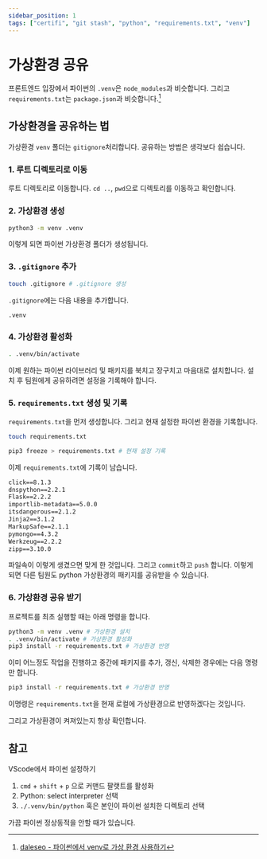 ```yaml
---
sidebar_position: 1
tags: ["certifi", "git stash", "python", "requirements.txt", "venv"]
---
```


# 가상환경 공유

프론트엔드 입장에서 파이썬의 `.venv`은 `node_modules`과 비슷합니다. 그리고 `requirements.txt`는 `package.json`과 비슷합니다.[^1]

## 가상환경을 공유하는 법

가상환경 `venv` 폴더는 `gitignore`처리합니다. 공유하는 방법은 생각보다 쉽습니다.

### 1. 루트 디렉토리로 이동

루트 디렉토리로 이동합니다. `cd ..`, `pwd`으로 디렉토리를 이동하고 확인합니다.

### 2. 가상환경 생성

```sh
python3 -m venv .venv
```

이렇게 되면 파이썬 가상환경 폴더가 생성됩니다.

### 3. `.gitignore` 추가

```sh
touch .gitignore # .gitignore 생성
```

`.gitignore`에는 다음 내용을 추가합니다.

```txt
.venv
```

### 4. 가상환경 활성화

```sh
. .venv/bin/activate
```

이제 원하는 파이썬 라이브러리 및 패키지를 북치고 장구치고 마음대로 설치합니다. 설치 후 팀원에게 공유하려면 설정을 기록해야 합니다.

### 5. `requirements.txt` 생성 및 기록

`requirements.txt`을 먼저 생성합니다. 그리고 현재 설정한 파이썬 환경을 기록합니다.

```sh
touch requirements.txt
```

```sh
pip3 freeze > requirements.txt # 현재 설정 기록
```

이제 `requirements.txt`에 기록이 남습니다.

```txt
click==8.1.3
dnspython==2.2.1
Flask==2.2.2
importlib-metadata==5.0.0
itsdangerous==2.1.2
Jinja2==3.1.2
MarkupSafe==2.1.1
pymongo==4.3.2
Werkzeug==2.2.2
zipp==3.10.0
```

파일속이 이렇게 생겼으면 맞게 한 것입니다. 그리고 `commit`하고 `push` 합니다. 이렇게 되면 다른 팀원도 python 가상환경의 패키지를 공유받을 수 있습니다.

### 6. 가상환경 공유 받기

프로젝트를 최초 실행할 때는 아래 명령을 합니다.

```sh
python3 -m venv .venv # 가상환경 설치
. .venv/bin/activate # 가상환경 활성화
pip3 install -r requirements.txt # 가상환경 반영
```

이미 어느정도 작업을 진행하고 중간에 패키지를 추가, 갱신, 삭제한 경우에는 다음 명령만 합니다.

```sh
pip3 install -r requirements.txt # 가상환경 반영
```

이명령은 `requirements.txt`을 현재 로컬에 가상환경으로 반영하겠다는 것입니다.

그리고 가상환경이 켜져있는지 항상 확인합니다.

<!-- ## certifi

```py
from pymongo import MongoClient
import certifi

ca = certifi.where()

client = MongoClient('mongodb+srv://???:???@cluster0.?????.mongodb.net/Cluster0?retryWrites=true&w=majority', tlsCAFile=ca)
db = client.test

doc = {
  'name':'bob',
  'age':27
}

db.users.insert_one(doc)
```

협업하는 사람 중 한명이 윈도우 사용하고 있었습니다. 이 패키지까지 설치하니까 문제가 사라졌습니다. -->

## 참고

VScode에서 파이썬 설정하기

1. `cmd` + `shift` + `p` 으로 커맨드 팔랫트를 활성화
2. Python: select interpreter 선택
3. `./.venv/bin/python` 혹은 본인이 파이썬 설치한 디렉토리 선택

가끔 파이썬 정상동적을 안할 때가 있습니다.

[^1]: [daleseo - 파이썬에서 venv로 가상 환경 사용하기](https://www.daleseo.com/python-venv/)
